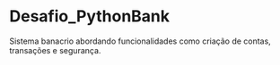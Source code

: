 # Desafio_PythonBank
Sistema banacrio abordando funcionalidades como criação de contas, transações e segurança.
